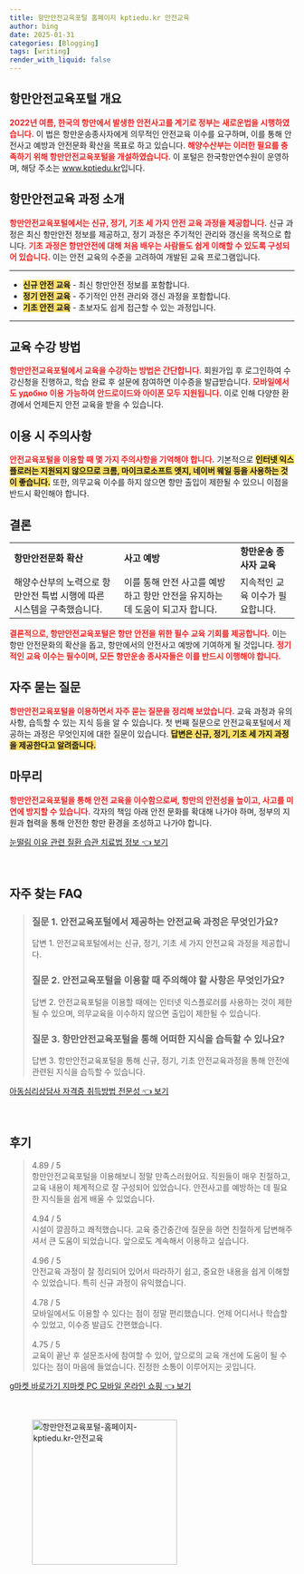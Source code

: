 ```yaml
---
title: 항만안전교육포털 홈페이지 kptiedu.kr 안전교육
author: bing
date: 2025-01-31
categories: [Blogging]
tags: [writing]
render_with_liquid: false
---
```



<h2 id='항만안전교육포털개요'>항만안전교육포털 개요</h2>

<p><b><span style="color: #ee2323;">2022년 여름, 한국의 항만에서 발생한 안전사고를 계기로 정부는 새로운법을 시행하였습니다.</span></b> 이 법은 항만운송종사자에게 의무적인 안전교육 이수를 요구하며, 이를 통해 안전사고 예방과 안전문화 확산을 목표로 하고 있습니다. <b><span style="color: #ee2323;">해양수산부는 이러한 필요를 충족하기 위해 항만안전교육포털을 개설하였습니다.</span></b> 이 포털은 한국항만연수원이 운영하며, 해당 주소는 <a href="https://www.kptiedu.kr">www.kptiedu.kr</a>입니다.</p>

<h2 id='항만안전교육과정소개'>항만안전교육 과정 소개</h2>

<p><b><span style="color: #ee2323;">항만안전교육포털에서는 신규, 정기, 기초 세 가지 안전 교육 과정을 제공합니다.</span></b> 신규 과정은 최신 항만안전 정보를 제공하고, 정기 과정은 주기적인 관리와 갱신을 목적으로 합니다. <b><span style="color: #ee2323;">기초 과정은 항만안전에 대해 처음 배우는 사람들도 쉽게 이해할 수 있도록 구성되어 있습니다.</span></b> 이는 안전 교육의 수준을 고려하여 개발된 교육 프로그램입니다.</p>

<hr />

<ul>
    <li><b><span style="background-color: #ffe066;">신규 안전 교육</span></b> - 최신 항만안전 정보를 포함합니다.</li>
    <li><b><span style="background-color: #ffe066;">정기 안전 교육</span></b> - 주기적인 안전 관리와 갱신 과정을 포함합니다.</li>
    <li><b><span style="background-color: #ffe066;">기초 안전 교육</span></b> - 초보자도 쉽게 접근할 수 있는 과정입니다.</li>
</ul>

<hr />

<h2 id='교육수강방법'>교육 수강 방법</h2>

<p><b><span style="color: #ee2323;">항만안전교육포털에서 교육을 수강하는 방법은 간단합니다.</span></b> 회원가입 후 로그인하여 수강신청을 진행하고, 학습 완료 후 설문에 참여하면 이수증을 발급받습니다. <b><span style="color: #ee2323;">모바일에서도 удобно 이용 가능하여 안드로이드와 아이폰 모두 지원됩니다.</span></b> 이로 인해 다양한 환경에서 언제든지 안전 교육을 받을 수 있습니다.</p>

<h2 id='이용시주의사항'>이용 시 주의사항</h2>

<p><b><span style="color: #ee2323;">안전교육포털을 이용할 때 몇 가지 주의사항을 기억해야 합니다.</span></b> 기본적으로 <b><span style="background-color: #ffe066;">인터넷 익스플로러는 지원되지 않으므로 크롬, 마이크로소프트 엣지, 네이버 웨일 등을 사용하는 것이 좋습니다.</span></b> 또한, 의무교육 이수를 하지 않으면 항만 출입이 제한될 수 있으니 이점을 반드시 확인해야 합니다.</p>

<h2 id='결론'>결론</h2>

<table>
    <tr>
        <td><b>항만안전문화 확산</b></td>
        <td><b>사고 예방</b></td>
        <td><b>항만운송 종사자 교육</b></td>
    </tr>
    <tr>
        <td>해양수산부의 노력으로 항만안전 특법 시행에 따른 시스템을 구축했습니다.</td>
        <td>이를 통해 안전 사고를 예방하고 항만 안전을 유지하는 데 도움이 되고자 합니다.</td>
        <td>지속적인 교육 이수가 필요합니다.</td>
    </tr>
</table>

<p><b><span style="color: #ee2323;">결론적으로, 항만안전교육포털은 항만 안전을 위한 필수 교육 기회를 제공합니다.</span></b> 이는 항만 안전문화의 확산을 돕고, 항만에서의 안전사고 예방에 기여하게 될 것입니다. <b><span style="color: #ee2323;">정기적인 교육 이수는 필수이며, 모든 항만운송 종사자들은 이를 반드시 이행해야 합니다.</span></b></p>

<h2 id='자주묻는질문'>자주 묻는 질문</h2>

<p><b><span style="color: #ee2323;">항만안전교육포털을 이용하면서 자주 묻는 질문을 정리해 보았습니다.</span></b> 교육 과정과 유의사항, 습득할 수 있는 지식 등을 알 수 있습니다. 첫 번째 질문으로 안전교육포털에서 제공하는 과정은 무엇인지에 대한 질문이 있습니다. <b><span style="background-color: #ffe066;">답변은 신규, 정기, 기초 세 가지 과정을 제공한다고 알려줍니다.</span></b></p>

<h2 id='마무리'>마무리</h2>

<p><b><span style="color: #ee2323;">항만안전교육포털을 통해 안전 교육을 이수함으로써, 항만의 안전성을 높이고, 사고를 미연에 방지할 수 있습니다.</span></b> 각자의 책임 아래 안전 문화를 확대해 나가야 하며, 정부의 지원과 협력을 통해 안전한 항만 환경을 조성하고 나가야 합니다.</p>


<p><a class="click-button" title="눈떨림 이유 관련 질환 습관 치료법 정보" href="https://aptwhite.github.io/posts/%EB%88%88%EB%96%A8%EB%A6%BC-%EC%9D%B4%EC%9C%A0-%EA%B4%80%EB%A0%A8-%EC%A7%88%ED%99%98-%EC%8A%B5%EA%B4%80-%EC%B9%98%EB%A3%8C%EB%B2%95-%EC%A0%95%EB%B3%B4/" rel="dofollow">눈떨림 이유 관련 질환 습관 치료법 정보 👈 보기</a></p><br>
<h2 id='자주_찾는_FAQ'>자주 찾는 FAQ</h2>
<div itemscope="" itemtype="https://schema.org/FAQPage"> 
<blockquote> 
<div itemscope="" itemprop="mainEntity" itemtype="https://schema.org/Question"> 
<h3 itemprop="name">질문 1. 안전교육포털에서 제공하는 안전교육 과정은 무엇인가요?</h3> 
<div itemscope="" itemprop="acceptedAnswer" itemtype="https://schema.org/Answer"> 
<span itemprop="text"> 
<p>답변 1. 안전교육포털에서는 신규, 정기, 기초 세 가지 안전교육 과정을 제공합니다.</p> 
</span> 
</div> 
</div> 
<div itemscope="" itemprop="mainEntity" itemtype="https://schema.org/Question"> 
<h3 itemprop="name">질문 2. 안전교육포털을 이용할 때 주의해야 할 사항은 무엇인가요?</h3> 
<div itemscope="" itemprop="acceptedAnswer" itemtype="https://schema.org/Answer"> 
<span itemprop="text"> 
<p>답변 2. 안전교육포털을 이용할 때에는 인터넷 익스플로러를 사용하는 것이 제한될 수 있으며, 의무교육을 이수하지 않으면 출입이 제한될 수 있습니다.</p> 
</span> 
</div> 
</div> 
<div itemscope="" itemprop="mainEntity" itemtype="https://schema.org/Question"> 
<h3 itemprop="name">질문 3. 항만안전교육포털을 통해 어떠한 지식을 습득할 수 있나요?</h3> 
<div itemscope="" itemprop="acceptedAnswer" itemtype="https://schema.org/Answer"> 
<span itemprop="text"> 
<p>답변 3. 항만안전교육포털을 통해 신규, 정기, 기초 안전교육과정을 통해 안전에 관련된 지식을 습득할 수 있습니다.</p> 
</span> 
</div> 
</div> 
</blockquote> 
</div>
<p><a class="click-button" title="아동심리상담사 자격증 취득방법 전문성" href="https://aptwhite.github.io/posts/%EC%95%84%EB%8F%99%EC%8B%AC%EB%A6%AC%EC%83%81%EB%8B%B4%EC%82%AC-%EC%9E%90%EA%B2%A9%EC%A6%9D-%EC%B7%A8%EB%93%9D%EB%B0%A9%EB%B2%95-%EC%A0%84%EB%AC%B8%EC%84%B1/" rel="dofollow">아동심리상담사 자격증 취득방법 전문성 👈 보기</a></p><br>
<h2 id='후기'>후기</h2>
<div itemscope itemtype="https://schema.org/Product">
  <blockquote>
  <div itemprop="review" itemscope itemtype="https://schema.org/Review">
      <div itemprop="reviewRating" itemscope itemtype="https://schema.org/Rating"> <span itemprop="ratingValue">4.89</span> / <span itemprop="bestRating">5</span> </div>
      <span itemprop="reviewBody">항만안전교육포털을 이용해보니 정말 만족스러웠어요. 직원들이 매우 친절하고, 교육 내용이 체계적으로 잘 구성되어 있었습니다. 안전사고를 예방하는 데 필요한 지식들을 쉽게 배울 수 있었습니다.</span>
  </div>
  <br>
  <div itemprop="review" itemscope itemtype="https://schema.org/Review">
      <div itemprop="reviewRating" itemscope itemtype="https://schema.org/Rating"> <span itemprop="ratingValue">4.94</span> / <span itemprop="bestRating">5</span> </div>
      <span itemprop="reviewBody">시설이 깔끔하고 쾌적했습니다. 교육 중간중간에 질문을 하면 친절하게 답변해주셔서 큰 도움이 되었습니다. 앞으로도 계속해서 이용하고 싶습니다.</span>
  </div>
  <br>
  <div itemprop="review" itemscope itemtype="https://schema.org/Review">
      <div itemprop="reviewRating" itemscope itemtype="https://schema.org/Rating"> <span itemprop="ratingValue">4.96</span> / <span itemprop="bestRating">5</span> </div>
      <span itemprop="reviewBody">안전교육 과정이 잘 정리되어 있어서 따라하기 쉽고, 중요한 내용을 쉽게 이해할 수 있었습니다. 특히 신규 과정이 유익했습니다.</span>
  </div>
  <br>
  <div itemprop="review" itemscope itemtype="https://schema.org/Review">
      <div itemprop="reviewRating" itemscope itemtype="https://schema.org/Rating"> <span itemprop="ratingValue">4.78</span> / <span itemprop="bestRating">5</span> </div>
      <span itemprop="reviewBody">모바일에서도 이용할 수 있다는 점이 정말 편리했습니다. 언제 어디서나 학습할 수 있었고, 이수증 발급도 간편했습니다.</span>
  </div>
  <br>
  <div itemprop="review" itemscope itemtype="https://schema.org/Review">
      <div itemprop="reviewRating" itemscope itemtype="https://schema.org/Rating"> <span itemprop="ratingValue">4.75</span> / <span itemprop="bestRating">5</span> </div>
      <span itemprop="reviewBody">교육이 끝난 후 설문조사에 참여할 수 있어, 앞으로의 교육 개선에 도움이 될 수 있다는 점이 마음에 들었습니다. 진정한 소통이 이루어지는 곳입니다.</span>
  </div>
  </blockquote>
</div>
<p><a class="click-button" title="g마켓 바로가기 지마켓 PC 모바일 온라인 쇼핑" href="https://aptwhite.github.io/posts/g%EB%A7%88%EC%BC%93-%EB%B0%94%EB%A1%9C%EA%B0%80%EA%B8%B0-%EC%A7%80%EB%A7%88%EC%BC%93-PC-%EB%AA%A8%EB%B0%94%EC%9D%BC-%EC%98%A8%EB%9D%BC%EC%9D%B8-%EC%87%BC%ED%95%91/" rel="dofollow">g마켓 바로가기 지마켓 PC 모바일 온라인 쇼핑 👈 보기</a></p><br>
<figure class="image"><img src="https://aptwhite.github.io/assets/img/thumbnail/항만안전교육포털-홈페이지-kptiedu.kr-안전교육.webp" alt="항만안전교육포털-홈페이지-kptiedu.kr-안전교육" width="256" height="256"></figure>